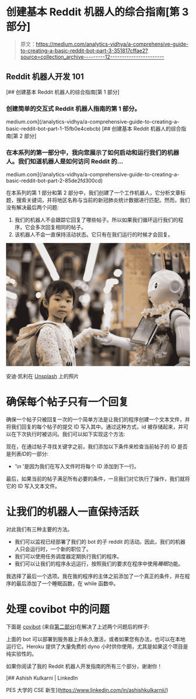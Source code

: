# 创建基本 Reddit 机器人的综合指南[第 3 部分]

> 原文：<https://medium.com/analytics-vidhya/a-comprehensive-guide-to-creating-a-basic-reddit-bot-part-3-351817cffae2?source=collection_archive---------12----------------------->

## Reddit 机器人开发 101

[](/analytics-vidhya/a-comprehensive-guide-to-creating-a-basic-reddit-bot-part-1-15fb0e4cebcb) [## 创建基本 Reddit 机器人的综合指南[第 1 部分]

### 创建简单的交互式 Reddit 机器人指南的第 1 部分。

medium.com](/analytics-vidhya/a-comprehensive-guide-to-creating-a-basic-reddit-bot-part-1-15fb0e4cebcb) [](/analytics-vidhya/a-comprehensive-guide-to-creating-a-basic-reddit-bot-part-2-85de2fd300cd) [## 创建基本 Reddit 机器人的综合指南[第 2 部分]

### 在本系列的第一部分中，我向您展示了如何启动和运行我们的机器人。我们知道机器人是如何访问 Reddit 的…

medium.com](/analytics-vidhya/a-comprehensive-guide-to-creating-a-basic-reddit-bot-part-2-85de2fd300cd) 

在本系列的第 1 部分和第 2 部分中，我们创建了一个工作机器人，它分析文章标题，搜索关键词，并将地区名称与当前的新冠肺炎统计数据进行匹配。然而，我们没有解决最后两个问题:

1.  我们的机器人不会跟踪它回复了哪些帖子。所以如果我们循环运行我们的程序，它会多次回复相同的帖子。
2.  该机器人不会一直保持活动状态。它只有在我们运行的时候才会回复。

![](img/198ab0f2403c316eaee236c6a128ea25.png)

安迪·凯利在 [Unsplash](https://unsplash.com?utm_source=medium&utm_medium=referral) 上的照片

# 确保每个帖子只有一个回复

确保一个帖子只被回复一次的一个简单方法是让我们的程序创建一个文本文件，并将我们回复的每个帖子的提交 ID 写入其中。通过这种方式，id 被存储起来，并可以在下次执行时被访问。我们可以如下实现这个方法:

现在，在通过帖子寻找关键字之前，我们添加以下条件来检查当前帖子的 ID 是否是列表*ID*的一部分:

+ '\n '是因为我们在写入文件时将每个 ID 添加到下一行。

最后，如果当前的帖子满足所有必要的条件，一旦我们对它执行了操作，我们就将它的 ID 写入文本文件。

# 让我们的机器人一直保持活跃

对此我们有三种主要的方法。

*   我们可以监视已经部署了我们的 bot 的子 reddit 的活动。因此，我们的机器人只会运行时，一个新的职位了。
*   我们可以使用任务调度器定期执行我们的程序。
*   我们可以让我们的程序永远运行，按照我们的要求在程序中使用*睡眠*功能。

我选择了最后一个选项。我在我的程序的主体之前添加了一个真正的条件，并在程序的最后添加了一个睡眠函数，在 while 函数中。

# 处理 covibot 中的问题

下面是 [covibot](https://github.com/ashishkulkarnii/covibot) (来自[第二部分](/analytics-vidhya/a-comprehensive-guide-to-creating-a-basic-reddit-bot-part-2-85de2fd300cd))在解决了上述两个问题后的样子:

上面的 bot 可以部署到服务器上并永久激活，或者如果您有办法，也可以在本地运行它。Heroku 提供了大量免费的 dyno 小时供你使用，尤其是如果这个项目是纯实验性的。

如果你阅读了我的 Reddit 机器人开发指南的所有三个部分，谢谢你！

[](https://www.linkedin.com/in/ashishkulkarnii/) [## Ashish Kulkarni | LinkedIn

PES 大学的 CSE 新生](https://www.linkedin.com/in/ashishkulkarnii/)